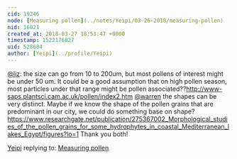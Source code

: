 ```yaml
---
cid: 19246
node: [Measuring pollen](../notes/Yeipi/03-26-2018/measuring-pollen)
nid: 16021
created_at: 2018-03-27 18:53:47 +0000
timestamp: 1522176827
uid: 528684
author: [Yeipi](../profile/Yeipi)
---
```


[@liz](/profile/liz): the size can go from 10 to 200um, but most pollens of interest might be under 50 um. It could be a good assumption that on high pollen season, most particles under that range might be pollen associated??http://www-saps.plantsci.cam.ac.uk/pollen/index2.htm
[@warren](/profile/warren) the shapes can be very distinct. Maybe if we know the shape of the pollen grains that are predominant in our city, we could do something base on shape? https://www.researchgate.net/publication/275367002_Morphological_studies_of_the_pollen_grains_for_some_hydrophytes_in_coastal_Mediterranean_lakes_Egypt/figures?lo=1
Thank you both!

[Yeipi](../profile/Yeipi) replying to: [Measuring pollen](../notes/Yeipi/03-26-2018/measuring-pollen)

